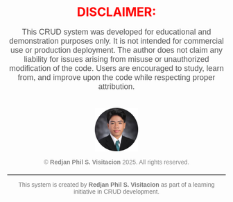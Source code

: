 <h1 align="center">
  <span style="color: red; font-weight: bold;">DISCLAIMER:</span>
</h1>

<p align="center" style="font-size: 18px; font-family: Arial, sans-serif; color: #555;">
  This CRUD system was developed for educational and demonstration purposes only. It is not intended for commercial use or production deployment. 
  The author does not claim any liability for issues arising from misuse or unauthorized modification of the code. 
  Users are encouraged to study, learn from, and improve upon the code while respecting proper attribution.
</p>

<!-- Logo Image -->
<div align="center">
  <img src="img/profile.png" alt="use data to see photos" style="width: 100px; height: 100px; object-fit: contain; margin-top: 20px;">
</div>

<!-- Footer -->
<p align="center" style="font-size: 14px; color: #888; font-family: Arial, sans-serif;">
  &copy; <strong>Redjan Phil S. Visitacion</strong> 2025. All rights reserved.
</p>

<hr style="border: 0; border-top: 1px solid #ccc; margin-top: 20px;">

<p align="center" style="font-size: 14px; color: #777; font-family: Arial, sans-serif;">
  This system is created by <strong>Redjan Phil S. Visitacion</strong> as part of a learning initiative in CRUD development.
</p>
